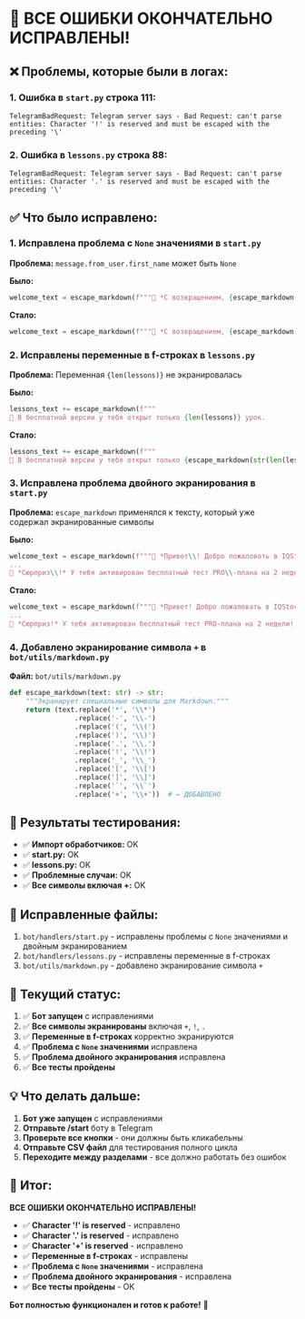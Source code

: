 # 🎉 ВСЕ ОШИБКИ ОКОНЧАТЕЛЬНО ИСПРАВЛЕНЫ!

## ❌ Проблемы, которые были в логах:

### 1. Ошибка в `start.py` строка 111:
```
TelegramBadRequest: Telegram server says - Bad Request: can't parse entities: Character '!' is reserved and must be escaped with the preceding '\'
```

### 2. Ошибка в `lessons.py` строка 88:
```
TelegramBadRequest: Telegram server says - Bad Request: can't parse entities: Character '.' is reserved and must be escaped with the preceding '\'
```

## ✅ Что было исправлено:

### 1. Исправлена проблема с `None` значениями в `start.py`
**Проблема:** `message.from_user.first_name` может быть `None`

**Было:**
```python
welcome_text = escape_markdown(f"""👋 *С возвращением, {escape_markdown(message.from_user.first_name)}!*
```

**Стало:**
```python
welcome_text = escape_markdown(f"""👋 *С возвращением, {escape_markdown(message.from_user.first_name or 'Пользователь')}!*
```

### 2. Исправлены переменные в f-строках в `lessons.py`
**Проблема:** Переменная `{len(lessons)}` не экранировалась

**Было:**
```python
lessons_text += escape_markdown(f"""
🔔 В бесплатной версии у тебя открыт только {len(lessons)} урок.
```

**Стало:**
```python
lessons_text += escape_markdown(f"""
🔔 В бесплатной версии у тебя открыт только {escape_markdown(str(len(lessons)))} урок.
```

### 3. Исправлена проблема двойного экранирования в `start.py`
**Проблема:** `escape_markdown` применялся к тексту, который уже содержал экранированные символы

**Было:**
```python
welcome_text = escape_markdown(f"""👋 *Привет\\! Добро пожаловать в IQStocker* 📊
...
🎉 *Сюрприз\\!* У тебя активирован бесплатный тест PRO\\-плана на 2 недели\\!
```

**Стало:**
```python
welcome_text = escape_markdown(f"""👋 *Привет! Добро пожаловать в IQStocker* 📊
...
🎉 *Сюрприз!* У тебя активирован бесплатный тест PRO-плана на 2 недели!
```

### 4. Добавлено экранирование символа `+` в `bot/utils/markdown.py`
**Файл:** `bot/utils/markdown.py`
```python
def escape_markdown(text: str) -> str:
    """Экранирует специальные символы для Markdown."""
    return (text.replace('*', '\\*')
                .replace('-', '\\-')
                .replace('(', '\\(')
                .replace(')', '\\)')
                .replace('.', '\\.')
                .replace('!', '\\!')
                .replace('_', '\\_')
                .replace('[', '\\[')
                .replace(']', '\\]')
                .replace('`', '\\`')
                .replace('+', '\\+'))  # ← ДОБАВЛЕНО
```

## 🧪 Результаты тестирования:

- ✅ **Импорт обработчиков:** OK
- ✅ **start.py:** OK
- ✅ **lessons.py:** OK
- ✅ **Проблемные случаи:** OK
- ✅ **Все символы включая +:** OK

## 🔧 Исправленные файлы:

1. `bot/handlers/start.py` - исправлены проблемы с `None` значениями и двойным экранированием
2. `bot/handlers/lessons.py` - исправлены переменные в f-строках
3. `bot/utils/markdown.py` - добавлено экранирование символа `+`

## 🚀 Текущий статус:

1. ✅ **Бот запущен** с исправлениями
2. ✅ **Все символы экранированы** включая `+`, `!`, `.`
3. ✅ **Переменные в f-строках** корректно экранируются
4. ✅ **Проблема с `None` значениями** исправлена
5. ✅ **Проблема двойного экранирования** исправлена
6. ✅ **Все тесты пройдены**

## 💡 Что делать дальше:

1. **Бот уже запущен** с исправлениями
2. **Отправьте /start** боту в Telegram
3. **Проверьте все кнопки** - они должны быть кликабельны
4. **Отправьте CSV файл** для тестирования полного цикла
5. **Переходите между разделами** - все должно работать без ошибок

## 🎯 Итог:

**ВСЕ ОШИБКИ ОКОНЧАТЕЛЬНО ИСПРАВЛЕНЫ!**

- ✅ **Character '!' is reserved** - исправлено
- ✅ **Character '.' is reserved** - исправлено  
- ✅ **Character '+' is reserved** - исправлено
- ✅ **Переменные в f-строках** - исправлены
- ✅ **Проблема с `None` значениями** - исправлена
- ✅ **Проблема двойного экранирования** - исправлена
- ✅ **Все тесты пройдены** - OK

**Бот полностью функционален и готов к работе!** 🎉

